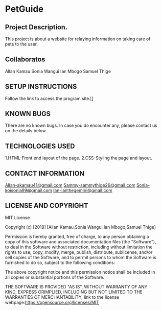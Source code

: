 # PetGuide
## Project Description.
This project is about a website for relaying information on taking care of pets to the user.
## Collaboratos
Allan Kamau
Sonia Wangui
Ian Mbogo
Samuel Thige
## SETUP INSTRUCTIONS
Follow the link to access the program site.[]
## KNOWN BUGS
There are no known bugs. In case you do encounter any, please contact us on the details below.
## TECHNOLOGIES USED
1.HTML-Front end layout of the page.
2.CSS-Styling the page and layout.
## CONTACT INFORMATION
Allan-akamau41@gmail.com
Sammy-sammythige26@gmail.com
Sonia-koisonia99@gmail.com
Ian-ianthegemini@gmail.com

## LICENSE AND COPYRIGHT
MIT License

Copyright (c) [2019] [Allan Kamau,Sonia Wangui,Ian Mbogo,Samuel Thige]

Permission is hereby granted, free of charge, to any person obtaining a copy of this software and associated documentation files (the "Software"), to deal in the Software without restriction, including without limitation the rights to use, copy, modify, merge, publish, distribute, sublicense, and/or sell copies of the Software, and to permit persons to whom the Software is furnished to do so, subject to the following conditions:

The above copyright notice and this permission notice shall be included in all copies or substantial portions of the Software.

THE SOFTWARE IS PROVIDED "AS IS", WITHOUT WARRANTY OF ANY KIND, EXPRESS ORIMPLIED, INCLUDING BUT NOT LIMITED TO THE WARRANTIES OF MERCHANTABILITY,
 link to the license webpage:https://opensource.org/licenses/MIT
